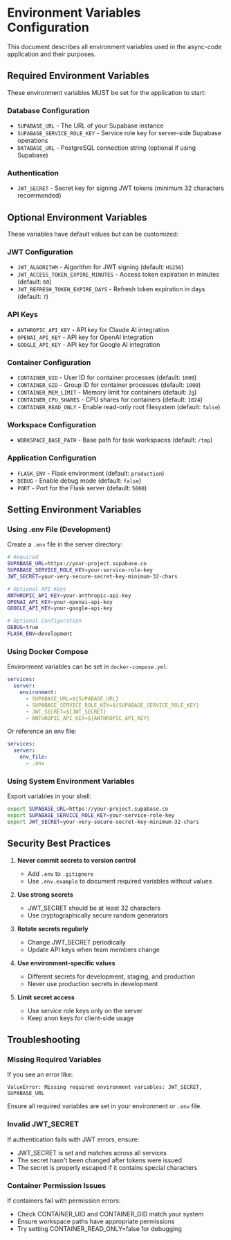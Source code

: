 # Environment Variables Configuration

This document describes all environment variables used in the async-code application and their purposes.

## Required Environment Variables

These environment variables MUST be set for the application to start:

### Database Configuration
- `SUPABASE_URL` - The URL of your Supabase instance
- `SUPABASE_SERVICE_ROLE_KEY` - Service role key for server-side Supabase operations
- `DATABASE_URL` - PostgreSQL connection string (optional if using Supabase)

### Authentication
- `JWT_SECRET` - Secret key for signing JWT tokens (minimum 32 characters recommended)

## Optional Environment Variables

These variables have default values but can be customized:

### JWT Configuration
- `JWT_ALGORITHM` - Algorithm for JWT signing (default: `HS256`)
- `JWT_ACCESS_TOKEN_EXPIRE_MINUTES` - Access token expiration in minutes (default: `60`)
- `JWT_REFRESH_TOKEN_EXPIRE_DAYS` - Refresh token expiration in days (default: `7`)

### API Keys
- `ANTHROPIC_API_KEY` - API key for Claude AI integration
- `OPENAI_API_KEY` - API key for OpenAI integration
- `GOOGLE_API_KEY` - API key for Google AI integration

### Container Configuration
- `CONTAINER_UID` - User ID for container processes (default: `1000`)
- `CONTAINER_GID` - Group ID for container processes (default: `1000`)
- `CONTAINER_MEM_LIMIT` - Memory limit for containers (default: `2g`)
- `CONTAINER_CPU_SHARES` - CPU shares for containers (default: `1024`)
- `CONTAINER_READ_ONLY` - Enable read-only root filesystem (default: `false`)

### Workspace Configuration
- `WORKSPACE_BASE_PATH` - Base path for task workspaces (default: `/tmp`)

### Application Configuration
- `FLASK_ENV` - Flask environment (default: `production`)
- `DEBUG` - Enable debug mode (default: `false`)
- `PORT` - Port for the Flask server (default: `5000`)

## Setting Environment Variables

### Using .env File (Development)

Create a `.env` file in the server directory:

```bash
# Required
SUPABASE_URL=https://your-project.supabase.co
SUPABASE_SERVICE_ROLE_KEY=your-service-role-key
JWT_SECRET=your-very-secure-secret-key-minimum-32-chars

# Optional API Keys
ANTHROPIC_API_KEY=your-anthropic-api-key
OPENAI_API_KEY=your-openai-api-key
GOOGLE_API_KEY=your-google-api-key

# Optional Configuration
DEBUG=true
FLASK_ENV=development
```

### Using Docker Compose

Environment variables can be set in `docker-compose.yml`:

```yaml
services:
  server:
    environment:
      - SUPABASE_URL=${SUPABASE_URL}
      - SUPABASE_SERVICE_ROLE_KEY=${SUPABASE_SERVICE_ROLE_KEY}
      - JWT_SECRET=${JWT_SECRET}
      - ANTHROPIC_API_KEY=${ANTHROPIC_API_KEY}
```

Or reference an env file:

```yaml
services:
  server:
    env_file:
      - .env
```

### Using System Environment Variables

Export variables in your shell:

```bash
export SUPABASE_URL=https://your-project.supabase.co
export SUPABASE_SERVICE_ROLE_KEY=your-service-role-key
export JWT_SECRET=your-very-secure-secret-key-minimum-32-chars
```

## Security Best Practices

1. **Never commit secrets to version control**
   - Add `.env` to `.gitignore`
   - Use `.env.example` to document required variables without values

2. **Use strong secrets**
   - JWT_SECRET should be at least 32 characters
   - Use cryptographically secure random generators

3. **Rotate secrets regularly**
   - Change JWT_SECRET periodically
   - Update API keys when team members change

4. **Use environment-specific values**
   - Different secrets for development, staging, and production
   - Never use production secrets in development

5. **Limit secret access**
   - Use service role keys only on the server
   - Keep anon keys for client-side usage

## Troubleshooting

### Missing Required Variables

If you see an error like:
```
ValueError: Missing required environment variables: JWT_SECRET, SUPABASE_URL
```

Ensure all required variables are set in your environment or `.env` file.

### Invalid JWT_SECRET

If authentication fails with JWT errors, ensure:
- JWT_SECRET is set and matches across all services
- The secret hasn't been changed after tokens were issued
- The secret is properly escaped if it contains special characters

### Container Permission Issues

If containers fail with permission errors:
- Check CONTAINER_UID and CONTAINER_GID match your system
- Ensure workspace paths have appropriate permissions
- Try setting CONTAINER_READ_ONLY=false for debugging